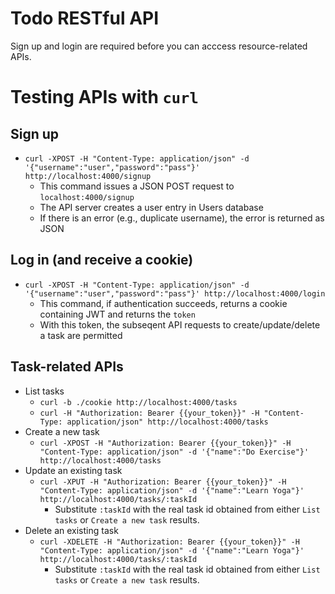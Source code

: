 # Todo RESTful API
Sign up and login are required before you can acccess resource-related APIs.  

# Testing APIs with `curl`
## Sign up
- `curl -XPOST -H "Content-Type: application/json" -d '{"username":"user","password":"pass"}' http://localhost:4000/signup`
    - This command issues a JSON POST request to `localhost:4000/signup`
    - The API server creates a user entry in Users database
    - If there is an error (e.g., duplicate username), the error is returned as JSON

## Log in (and receive a cookie)
- `curl -XPOST -H "Content-Type: application/json" -d '{"username":"user","password":"pass"}' http://localhost:4000/login`
    - This command, if authentication succeeds, returns a cookie containing JWT and returns the `token`
    - With this token, the subseqent API requests to create/update/delete a task are permitted

## Task-related APIs
- List tasks
    - `curl -b ./cookie http://localhost:4000/tasks`
    - `curl -H "Authorization: Bearer {{your_token}}" -H "Content-Type: application/json" http://localhost:4000/tasks`
- Create a new task
    - `curl -XPOST -H "Authorization: Bearer {{your_token}}" -H "Content-Type: application/json" -d '{"name":"Do Exercise"}' http://localhost:4000/tasks`
- Update an existing task
    - `curl -XPUT -H "Authorization: Bearer {{your_token}}" -H "Content-Type: application/json" -d '{"name":"Learn Yoga"}' http://localhost:4000/tasks/:taskId`
        - Substitute `:taskId` with the real task id obtained from either `List tasks` or `Create a new task` results.
- Delete an existing task
    - `curl -XDELETE -H "Authorization: Bearer {{your_token}}" -H "Content-Type: application/json" -d '{"name":"Learn Yoga"}' http://localhost:4000/tasks/:taskId`
        - Substitute `:taskId` with the real task id obtained from either `List tasks` or `Create a new task` results.
